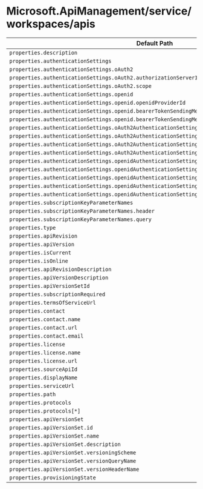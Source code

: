 # Microsoft.ApiManagement/service/workspaces/apis

| Default Path | Alias |
|---|---|
| `properties.description` | `Microsoft.ApiManagement/service/workspaces/apis/description` |
| `properties.authenticationSettings` | `Microsoft.ApiManagement/service/workspaces/apis/authenticationSettings` |
| `properties.authenticationSettings.oAuth2` | `Microsoft.ApiManagement/service/workspaces/apis/authenticationSettings.oAuth2` |
| `properties.authenticationSettings.oAuth2.authorizationServerId` | `Microsoft.ApiManagement/service/workspaces/apis/authenticationSettings.oAuth2.authorizationServerId` |
| `properties.authenticationSettings.oAuth2.scope` | `Microsoft.ApiManagement/service/workspaces/apis/authenticationSettings.oAuth2.scope` |
| `properties.authenticationSettings.openid` | `Microsoft.ApiManagement/service/workspaces/apis/authenticationSettings.openid` |
| `properties.authenticationSettings.openid.openidProviderId` | `Microsoft.ApiManagement/service/workspaces/apis/authenticationSettings.openid.openidProviderId` |
| `properties.authenticationSettings.openid.bearerTokenSendingMethods` | `Microsoft.ApiManagement/service/workspaces/apis/authenticationSettings.openid.bearerTokenSendingMethods` |
| `properties.authenticationSettings.openid.bearerTokenSendingMethods[*]` | `Microsoft.ApiManagement/service/workspaces/apis/authenticationSettings.openid.bearerTokenSendingMethods[*]` |
| `properties.authenticationSettings.oAuth2AuthenticationSettings` | `Microsoft.ApiManagement/service/workspaces/apis/authenticationSettings.oAuth2AuthenticationSettings` |
| `properties.authenticationSettings.oAuth2AuthenticationSettings[*]` | `Microsoft.ApiManagement/service/workspaces/apis/authenticationSettings.oAuth2AuthenticationSettings[*]` |
| `properties.authenticationSettings.oAuth2AuthenticationSettings[*].authorizationServerId` | `Microsoft.ApiManagement/service/workspaces/apis/authenticationSettings.oAuth2AuthenticationSettings[*].authorizationServerId` |
| `properties.authenticationSettings.oAuth2AuthenticationSettings[*].scope` | `Microsoft.ApiManagement/service/workspaces/apis/authenticationSettings.oAuth2AuthenticationSettings[*].scope` |
| `properties.authenticationSettings.openidAuthenticationSettings` | `Microsoft.ApiManagement/service/workspaces/apis/authenticationSettings.openidAuthenticationSettings` |
| `properties.authenticationSettings.openidAuthenticationSettings[*]` | `Microsoft.ApiManagement/service/workspaces/apis/authenticationSettings.openidAuthenticationSettings[*]` |
| `properties.authenticationSettings.openidAuthenticationSettings[*].openidProviderId` | `Microsoft.ApiManagement/service/workspaces/apis/authenticationSettings.openidAuthenticationSettings[*].openidProviderId` |
| `properties.authenticationSettings.openidAuthenticationSettings[*].bearerTokenSendingMethods` | `Microsoft.ApiManagement/service/workspaces/apis/authenticationSettings.openidAuthenticationSettings[*].bearerTokenSendingMethods` |
| `properties.authenticationSettings.openidAuthenticationSettings[*].bearerTokenSendingMethods[*]` | `Microsoft.ApiManagement/service/workspaces/apis/authenticationSettings.openidAuthenticationSettings[*].bearerTokenSendingMethods[*]` |
| `properties.subscriptionKeyParameterNames` | `Microsoft.ApiManagement/service/workspaces/apis/subscriptionKeyParameterNames` |
| `properties.subscriptionKeyParameterNames.header` | `Microsoft.ApiManagement/service/workspaces/apis/subscriptionKeyParameterNames.header` |
| `properties.subscriptionKeyParameterNames.query` | `Microsoft.ApiManagement/service/workspaces/apis/subscriptionKeyParameterNames.query` |
| `properties.type` | `Microsoft.ApiManagement/service/workspaces/apis/type` |
| `properties.apiRevision` | `Microsoft.ApiManagement/service/workspaces/apis/apiRevision` |
| `properties.apiVersion` | `Microsoft.ApiManagement/service/workspaces/apis/apiVersion` |
| `properties.isCurrent` | `Microsoft.ApiManagement/service/workspaces/apis/isCurrent` |
| `properties.isOnline` | `Microsoft.ApiManagement/service/workspaces/apis/isOnline` |
| `properties.apiRevisionDescription` | `Microsoft.ApiManagement/service/workspaces/apis/apiRevisionDescription` |
| `properties.apiVersionDescription` | `Microsoft.ApiManagement/service/workspaces/apis/apiVersionDescription` |
| `properties.apiVersionSetId` | `Microsoft.ApiManagement/service/workspaces/apis/apiVersionSetId` |
| `properties.subscriptionRequired` | `Microsoft.ApiManagement/service/workspaces/apis/subscriptionRequired` |
| `properties.termsOfServiceUrl` | `Microsoft.ApiManagement/service/workspaces/apis/termsOfServiceUrl` |
| `properties.contact` | `Microsoft.ApiManagement/service/workspaces/apis/contact` |
| `properties.contact.name` | `Microsoft.ApiManagement/service/workspaces/apis/contact.name` |
| `properties.contact.url` | `Microsoft.ApiManagement/service/workspaces/apis/contact.url` |
| `properties.contact.email` | `Microsoft.ApiManagement/service/workspaces/apis/contact.email` |
| `properties.license` | `Microsoft.ApiManagement/service/workspaces/apis/license` |
| `properties.license.name` | `Microsoft.ApiManagement/service/workspaces/apis/license.name` |
| `properties.license.url` | `Microsoft.ApiManagement/service/workspaces/apis/license.url` |
| `properties.sourceApiId` | `Microsoft.ApiManagement/service/workspaces/apis/sourceApiId` |
| `properties.displayName` | `Microsoft.ApiManagement/service/workspaces/apis/displayName` |
| `properties.serviceUrl` | `Microsoft.ApiManagement/service/workspaces/apis/serviceUrl` |
| `properties.path` | `Microsoft.ApiManagement/service/workspaces/apis/path` |
| `properties.protocols` | `Microsoft.ApiManagement/service/workspaces/apis/protocols` |
| `properties.protocols[*]` | `Microsoft.ApiManagement/service/workspaces/apis/protocols[*]` |
| `properties.apiVersionSet` | `Microsoft.ApiManagement/service/workspaces/apis/apiVersionSet` |
| `properties.apiVersionSet.id` | `Microsoft.ApiManagement/service/workspaces/apis/apiVersionSet.id` |
| `properties.apiVersionSet.name` | `Microsoft.ApiManagement/service/workspaces/apis/apiVersionSet.name` |
| `properties.apiVersionSet.description` | `Microsoft.ApiManagement/service/workspaces/apis/apiVersionSet.description` |
| `properties.apiVersionSet.versioningScheme` | `Microsoft.ApiManagement/service/workspaces/apis/apiVersionSet.versioningScheme` |
| `properties.apiVersionSet.versionQueryName` | `Microsoft.ApiManagement/service/workspaces/apis/apiVersionSet.versionQueryName` |
| `properties.apiVersionSet.versionHeaderName` | `Microsoft.ApiManagement/service/workspaces/apis/apiVersionSet.versionHeaderName` |
| `properties.provisioningState` | `Microsoft.ApiManagement/service/workspaces/apis/provisioningState` |

